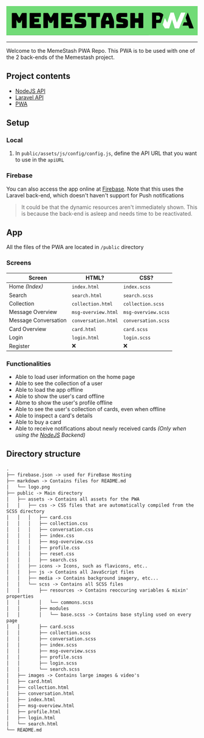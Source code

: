 ![Memestash](./markdown/logo.png)

---

Welcome to the MemeStash PWA Repo. This PWA is to be used with one of the 2 back-ends of the Memestash project.

## Project contents
- [NodeJS API](https://github.com/BT-Creator/Memestash-NodeJS)
- [Laravel API](https://github.com/BT-Creator/Memestash-Laravel)
- [PWA](https://github.com/BT-Creator/Memestash-PWA)

## Setup
### Local
1. In `public/assets/js/config/config.js`, define the API URL that you want to use in the `apiURL`
### Firebase
You can also access the app online at [Firebase](https://memestash-pwa.web.app/search.html). Note that this uses the 
Laravel back-end, which doesn't haven't support for Push notifications
> It could be that the dynamic resources aren't immediately shown. This is because the back-end is asleep and needs time to be 
> reactivated.
## App
All the files of the PWA are located in `/public` directory
### Screens
|Screen|HTML?|CSS?|
|---|---|---|
|Home *(Index)*|`index.html`|`index.scss`|
|Search|`search.html`|`search.scss`|
|Collection|`collection.html`|`collection.scss`|
|Message Overview|`msg-overview.html`|`msg-overview.scss`|
|Message Conversation|`conversation.html`|`conversation.scss`|
|Card Overview|`card.html`|`card.scss`|
|Login|`login.html`|`login.scss`|
|Register|❌|❌|

### Functionalities
- Able to load user information on the home page
- Able to see the collection of a user
- Able to load the app offline
- Able to show the user's card offline
- Abme to show the user's profile offline
- Able to see the user's collection of cards, even when offline
- Able to inspect a card's details
- Able to buy a card
- Able to receive notifications about newly received cards *(Only when using the 
  [NodeJS](https://git.ti.howest.be/TI/2020-2021/s4/web-and-mobile-technology/students/bo-robbrecht/memestash/nodejs) Backend)*

## Directory structure
```
.
├── firebase.json -> used for FireBase Hosting
├── markdown -> Contains files for README.md
│   └── logo.png
├── public -> Main directory
│   ├── assets -> Contains all assets for the PWA
│   │   ├── css -> CSS files that are automatically compiled from the SCSS directory
│   │   │   ├── card.css
│   │   │   ├── collection.css
│   │   │   ├── conversation.css
│   │   │   ├── index.css
│   │   │   ├── msg-overview.css
│   │   │   ├── profile.css
│   │   │   ├── reset.css
│   │   │   ├── search.css
│   │   ├── icons -> Icons, such as flavicons, etc..
│   │   ├── js -> Contains all JavaScript files
│   │   ├── media -> Contains background imagery, etc...
│   │   └── scss -> Contains all SCSS files
│   │       ├── resources -> Contains reoccuring variables & mixin' properties
│   │       │   └── commons.scss
│   │       ├── modules
│   │       │   └── base.scss -> Contains base styling used on every page
│   │       ├── card.scss
│   │       ├── collection.scss
│   │       ├── conversation.scss
│   │       ├── index.scss
│   │       ├── msg-overview.scss
│   │       ├── profile.scss
│   │       ├── login.scss
│   │       └── search.scss
│   ├── images -> Contains large images & video's
│   ├── card.html
│   ├── collection.html
│   ├── conversation.html
│   ├── index.html
│   ├── msg-overview.html
│   ├── profile.html
│   ├── login.html
│   └── search.html
└── README.md
```
